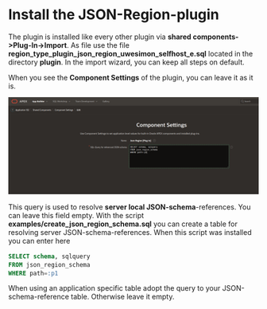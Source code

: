 # Install the JSON-Region-plugin

The plugin is installed like every other plugin via **shared components->Plug-In->Import**. As file use the file **region_type_plugin_json_region_uwesimon_selfhost_e.sql** located in the directory **plugin**. In the import wizard, you can keep all steps on default.

When you see the **Component Settings** of the plugin, you can leave it as it is. 

![install-01](install-01.png)

This query is used to resolve **server local JSON-schema**-references. You can leave this field empty.
With the script **examples/create_json_region_schema.sql** you can create a table for resolving server JSON-schema-references. 
When this script was installed you can enter here
```SQL
SELECT schema, sqlquery
FROM json_region_schema
WHERE path=:p1
```
When using an application specific table adopt the query to your JSON-schema-reference table.
Otherwise leave it empty.

